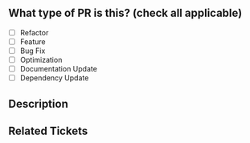 ## What type of PR is this? (check all applicable)

- [ ] Refactor
- [ ] Feature
- [ ] Bug Fix
- [ ] Optimization
- [ ] Documentation Update
- [ ] Dependency Update

## Description


## Related Tickets
